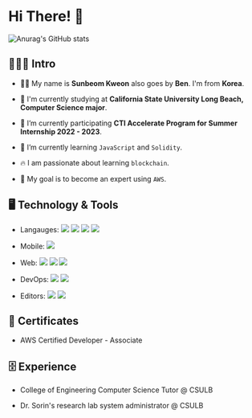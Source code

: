 <link rel="stylesheet" href="https://for-github-ben-kweon-4373.s3.us-west-1.amazonaws.com/readme-css/index.css">

# Hi There! <span class="wave">👋</span>

![Anurag's GitHub stats](https://github-readme-stats.vercel.app/api?username=ben9543&show_icons=true)

## 🙇🏻‍♂️ Intro

- 👦🏻 My name is **Sunbeom Kweon** also goes by **Ben**. I'm from **Korea**.

- 📖 I'm currently studying at **California State University Long Beach, Computer Science major**.

- 🔭 I’m currently participating **CTI Accelerate Program for Summer Internship 2022 - 2023**.

- 🌱 I’m currently learning `JavaScript` and `Solidity`.

- 🔥 I am passionate about learning `blockchain`.

- 🥅  My goal is to become an expert using `AWS`.

## 🖥 Technology & Tools

- Langauges: ![](https://img.shields.io/badge/Code-JavaScript-informational?style=flat-square&logo=Javascript&logoColor=F7DF1E&color=F7DF1E)  ![](https://img.shields.io/badge/Code-Java-informational?style=flat-square&logo=java&logoColor=FF0000&color=5382a1) ![](https://img.shields.io/badge/Code-C++-informational?style=flat-square&logo=cplusplus&logoColor=FF69B4&color=FF69B4) ![](https://img.shields.io/badge/Scrapping%20&%20Algorithms-Python-informational?style=flat-square&logo=python&logoColor=3776AB&color=3776AB)

- Mobile: ![](https://img.shields.io/badge/ios%20&%20Android-Flutter-informational?style=flat-square&logo=flutter&logoColor=42A5F5&color=42A5F5)

- Web: ![](https://img.shields.io/badge/Backend-NodeJS-informational?style=flat-square&logo=nodedotjs&logoColor=87C000&color=87C000) ![](https://img.shields.io/badge/Frontend-React-informational?style=flat-square&logo=react&logoColor=61DAFB&color=61DAFB) ![](https://img.shields.io/badge/Web-PHP-informational?style=flat-square&logo=php&color=8993be)

- DevOps: ![](https://img.shields.io/badge/Cloud-AWS-informational?style=flat-square&color=FF9900&logo=amazonaws&logoColor=FF9900) ![](https://img.shields.io/badge/Terminal-Bash-informational?style=flat-square&logo=gnubash&color=000&logoColor=000) 

- Editors: ![](https://img.shields.io/badge/Editor-Visual%20Studio%20Code-informational?style=flat-square&color=007ACC&logo=visualstudiocode&logoColor=007ACC) ![](https://img.shields.io/badge/Editor-Vim-informational?style=flat-square&color=008000&logo=vim&logoColor=008000)

## 🔖 Certificates

- AWS Certified Developer - Associate

## 🗄 Experience

- College of Engineering Computer Science Tutor @ CSULB

- Dr. Sorin's research lab system administrator @ CSULB
